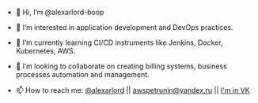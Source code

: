- 👋 Hi, I’m @alexarlord-boop
- 👀 I’m interested in application development and DevOps practices.

- 🌱 I’m currently learning CI/CD instruments like Jenkins, Docker, Kubernetes, AWS.
- 💞️ I’m looking to collaborate on creating billing systems, business processes automation and management.
- 📫 How to reach me: [@alexarlord](https://t.me/alexarlord) || awspetrunin@yandex.ru || [I'm in VK](vk.com/alexarlord)

